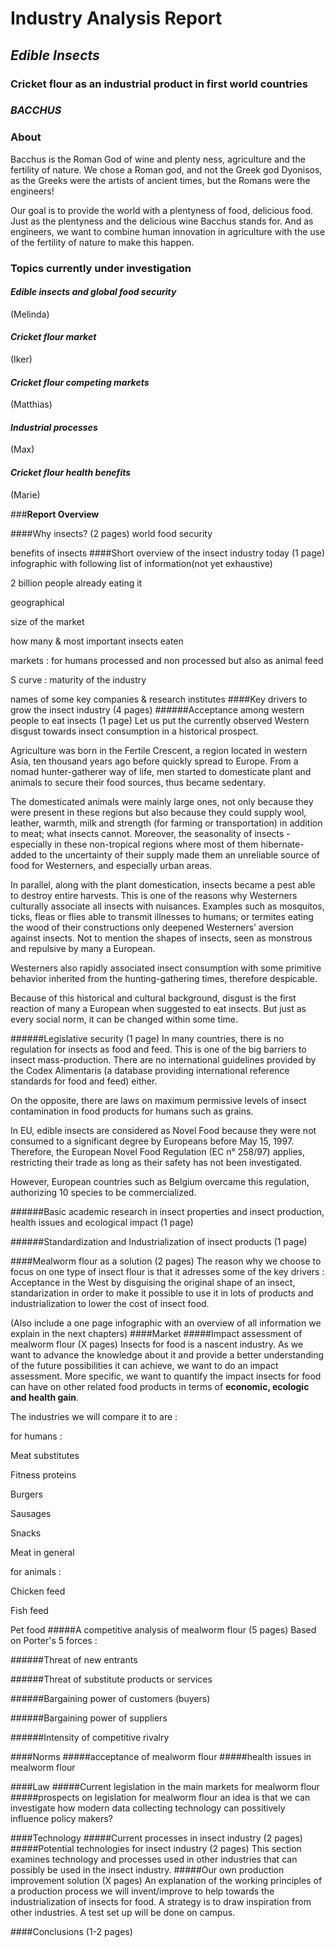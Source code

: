 
<body class='markdown-preview'><h1 id="industry-analysis-report">Industry Analysis Report</h1>
<h2 id="-edible-insects-"><em>Edible Insects </em></h2>
<h3 id="-cricket-flour-as-an-industrial-product-in-first-world-countries-"><strong>Cricket flour as an industrial product in first world countries</strong></h3>
<h3 id="-bacchus-"><em>BACCHUS</em></h3>
<h3 id="about">About</h3>
<p>Bacchus is the Roman God of wine and plenty ness, agriculture and the fertility of nature. We chose a Roman god, and not the Greek god Dyonisos, as the Greeks were the artists of ancient times, but the Romans were the engineers!</p>
<p>Our goal is to provide the world with a plentyness of food, delicious food. Just as the plentyness and the delicious wine Bacchus stands for. And as engineers, we want to combine human innovation in agriculture with the use of the fertility of nature to make this happen.</p>
<h3 id="topics-currently-under-investigation">Topics currently under investigation</h3>
<h4 id="-edible-insects-and-global-food-security-"><em>Edible insects and global food security</em></h4>
<p>(Melinda)</p>
<h4 id="-cricket-flour-market-"><em>Cricket flour market</em></h4>
<p>(Iker)</p>
<h4 id="-cricket-flour-competing-markets-"><em>Cricket flour competing markets</em></h4>
<p>(Matthias)</p>
<h4 id="-industrial-processes-"><em>Industrial processes</em></h4>
<p>(Max)</p>
<h4 id="-cricket-flour-health-benefits-"><em>Cricket flour health benefits</em></h4>
<p>(Marie)</p></body>

###**Report Overview**

####Why insects? (2 pages)
world food security

benefits of insects
####Short overview of the insect industry today (1 page)
infographic with following list of information(not yet exhaustive)

2 billion people already eating it

geographical

size of the market

how many & most important insects eaten

markets : for humans processed and non processed but also as animal feed

S curve : maturity of the industry

names of some key companies & research institutes
####Key drivers to grow the insect industry (4 pages)
######Acceptance among western people to eat insects (1 page)
Let us put the currently observed Western disgust towards insect consumption in a historical prospect.

Agriculture was born in the Fertile Crescent, a region located in western Asia, ten thousand years ago before quickly spread to Europe. From a nomad hunter-gatherer way of life, men started to domesticate plant and animals to secure their food sources, thus became sedentary.

The domesticated animals were mainly large ones, not only because they were present in these regions but also because they could supply wool, leather, warmth, milk and strength (for farming or transportation) in addition to meat; what insects cannot.
Moreover, the seasonality of insects -especially in these non-tropical regions where most of them hibernate- added to the uncertainty of their supply made them an unreliable source of food for Westerners, and especially urban areas.

In parallel, along with the plant domestication, insects became a pest able to destroy entire harvests. This is one of the reasons why Westerners culturally associate all insects with nuisances. Examples such as mosquitos, ticks, fleas or flies able to transmit illnesses to humans; or termites eating the wood of their constructions only deepened Westerners’ aversion against insects. Not to mention the shapes of insects, seen as monstrous and repulsive by many a European.

Westerners also rapidly associated insect consumption with some primitive behavior inherited from the hunting-gathering times, therefore despicable.

Because of this historical and cultural background, disgust is the first reaction of many a European when suggested to eat insects.
But just as every social norm, it can be changed within some time.

######Legislative security (1 page)
In many countries, there is no regulation for insects as food and feed. This is one of the big barriers to insect mass-production. There are no international guidelines provided by the Codex Alimentaris (a database providing international reference standards for food and feed) either.

On the opposite, there are laws on maximum permissive levels of insect contamination in food products for humans such as grains.

In EU, edible insects are considered as Novel Food because they were not consumed to a significant degree by Europeans before May 15, 1997. Therefore, the European Novel Food Regulation (EC n° 258/97) applies, restricting their trade as long as their safety has not been investigated.

However, European countries such as Belgium overcame this regulation, authorizing 10 species to be commercialized.

######Basic academic research in insect properties and insect production, health issues and ecological impact (1 page)

######Standardization and Industrialization of insect products (1 page)

####Mealworm flour as a solution (2 pages)
The reason why we choose to focus on one type of insect flour is that it adresses some of the key drivers : Acceptance in the West by disguising the original shape of an insect, standarization in order to make it possible to use it in lots of products and industrialization to lower the cost of insect food.

(Also include a one page infographic with an overview of all information we explain in the next chapters)
####Market
#####Impact assessment of mealworm flour (X pages)
Insects for food is a nascent industry. As we want to advance the knowledge about it and provide a better understanding of the future possibilities it can achieve, we want to do an impact assessment. More specific, we want to quantify the impact insects for food can have on other related food products in terms of **economic, ecologic and health gain**.

The industries we will compare it to are :

for humans :

Meat substitutes

Fitness proteins

Burgers

Sausages

Snacks

Meat in general

for animals :

Chicken feed

Fish feed

Pet food
#####A competitive analysis of mealworm flour (5 pages)
Based on Porter's 5 forces :

######Threat of new entrants

######Threat of substitute products or services

######Bargaining power of customers (buyers)

######Bargaining power of suppliers

######Intensity of competitive rivalry

####Norms
#####acceptance of mealworm flour
#####health issues in mealworm flour

####Law
#####Current legislation in the main markets for mealworm flour
#####prospects on legislation for mealworm flour
an idea is that we can investigate how modern data collecting technology can possitively influence policy makers?

####Technology
#####Current processes in insect industry (2 pages)
#####Potential technologies for insect industry (2 pages)
This section examines technology and processes used in other industries that can possibly be used in the insect industry.
#####Our own production improvement solution (X pages)
An explanation of the working principles of a production process we will invent/improve to help towards the industrialization of insects for food. A strategy is to draw inspiration from other industries. A test set up will be done on campus.

####Conclusions (1-2 pages)
